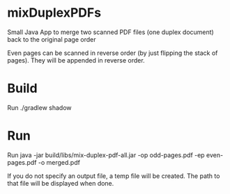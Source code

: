 # mixDuplexPDFs
Small Java App to merge two scanned PDF files (one duplex document) back to the original page order

Even pages can be scanned in reverse order (by just flipping the stack of pages). They will be appended in reverse order.

# Build

Run ./gradlew shadow

# Run
Run java -jar build/libs/mix-duplex-pdf-all.jar -op odd-pages.pdf -ep even-pages.pdf -o merged.pdf

If you do not specify an output file, a temp file will be created. The path to that file will be displayed when done.
